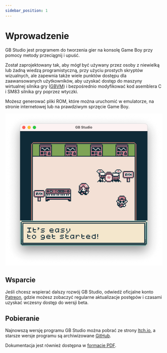 ```yaml
---
sidebar_position: 1
---
```


# Wprowadzenie

GB Studio jest programem do tworzenia gier na konsolę Game Boy przy pomocy metody przeciągnij i upuść.

Został zaprojektowany tak, aby mógł być używany przez osoby z niewielką lub żadną wiedzą programistyczną, przy użyciu prostych skryptów wizualnych, ale zapewnia także wiele punktów dostępu dla zaawansowanych użytkowników, aby uzyskać dostęp do maszyny wirtualnej silnika gry ([GBVM](https://github.com/chrismaltby/gbvm)) i bezpośrednio modyfikować kod asemblera C i SM83 silnika gry poprzez wtyczki. 

Możesz generować pliki ROM, które można uruchomić w emulatorze, na stronie internetowej lub na prawdziwym sprzęcie Game Boy.

<img title="New Project" src="/img/screenshots/game-easy.png" width="592" />

## Wsparcie

Jeśli chcesz wspierać dalszy rozwój GB Studio, odwiedź oficjalne konto [Patreon](https://www.patreon.com/gbstudiodev), gdzie możesz zobaczyć regularne aktualizacje postępów i czasami uzyskać wczesny dostęp do wersji beta.

## Pobieranie

Najnowszą wersję programu GB Studio można pobrać ze strony
[Itch.io](https://chrismaltby.itch.io/gb-studio), a starsze wersje programu są archiwizowane [GitHub](https://github.com/chrismaltby/gb-studio/releases).

Dokumentacja jest również dostępna w [formacie PDF](/assets/pdf/www.gbstudio.dev-docs.pdf).
